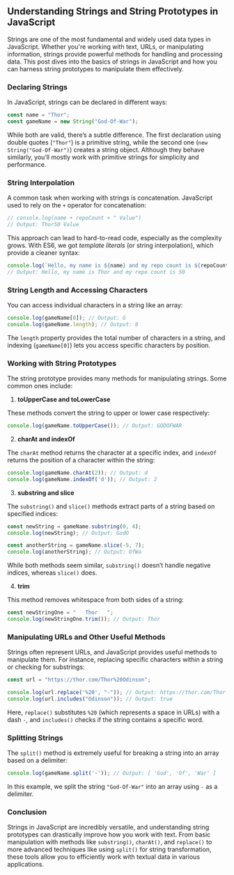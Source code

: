 ## Understanding Strings and String Prototypes in JavaScript

Strings are one of the most fundamental and widely used data types in JavaScript. Whether you're working with text, URLs, or manipulating information, strings provide powerful methods for handling and processing data. This post dives into the basics of strings in JavaScript and how you can harness string prototypes to manipulate them effectively.

### Declaring Strings

In JavaScript, strings can be declared in different ways:

```javascript
const name = "Thor";
const gameName = new String("God-Of-War");
```

While both are valid, there’s a subtle difference. The first declaration using double quotes (`"Thor"`) is a primitive string, while the second one (`new String("God-Of-War")`) creates a string object. Although they behave similarly, you’ll mostly work with primitive strings for simplicity and performance.

### String Interpolation

A common task when working with strings is concatenation. JavaScript used to rely on the `+` operator for concatenation:

```javascript
// console.log(name + repoCount + " Value") 
// Output: Thor50 Value
```

This approach can lead to hard-to-read code, especially as the complexity grows. With ES6, we got *template literals* (or string interpolation), which provide a cleaner syntax:

```javascript
console.log(`Hello, my name is ${name} and my repo count is ${repoCount}`);
// Output: Hello, my name is Thor and my repo count is 50
```

### String Length and Accessing Characters

You can access individual characters in a string like an array:

```javascript
console.log(gameName[0]); // Output: G
console.log(gameName.length); // Output: 8
```

The `length` property provides the total number of characters in a string, and indexing (`gameName[0]`) lets you access specific characters by position.

### Working with String Prototypes

The string prototype provides many methods for manipulating strings. Some common ones include:

1. **toUpperCase and toLowerCase**

These methods convert the string to upper or lower case respectively:

```javascript
console.log(gameName.toUpperCase()); // Output: GODOFWAR
```

2. **charAt and indexOf**

The `charAt` method returns the character at a specific index, and `indexOf` returns the position of a character within the string:

```javascript
console.log(gameName.charAt(2)); // Output: d
console.log(gameName.indexOf('d')); // Output: 2
```

3. **substring and slice**

The `substring()` and `slice()` methods extract parts of a string based on specified indices:

```javascript
const newString = gameName.substring(0, 4);
console.log(newString); // Output: GodO

const anotherString = gameName.slice(-5, 7);
console.log(anotherString); // Output: OfWa
```

While both methods seem similar, `substring()` doesn’t handle negative indices, whereas `slice()` does.

4. **trim**

This method removes whitespace from both sides of a string:

```javascript
const newStringOne = "   Thor   ";
console.log(newStringOne.trim()); // Output: Thor
```

### Manipulating URLs and Other Useful Methods

Strings often represent URLs, and JavaScript provides useful methods to manipulate them. For instance, replacing specific characters within a string or checking for substrings:

```javascript
const url = "https://thor.com/Thor%20Odinson";

console.log(url.replace('%20', "-")); // Output: https://thor.com/Thor-Odinson
console.log(url.includes("Odinson")); // Output: true
```

Here, `replace()` substitutes `%20` (which represents a space in URLs) with a dash `-`, and `includes()` checks if the string contains a specific word.

### Splitting Strings

The `split()` method is extremely useful for breaking a string into an array based on a delimiter:

```javascript
console.log(gameName.split('-')); // Output: [ 'God', 'Of', 'War' ]
```

In this example, we split the string `"God-Of-War"` into an array using `-` as a delimiter.

### Conclusion

Strings in JavaScript are incredibly versatile, and understanding string prototypes can drastically improve how you work with text. From basic manipulation with methods like `substring()`, `charAt()`, and `replace()` to more advanced techniques like using `split()` for string transformation, these tools allow you to efficiently work with textual data in various applications.